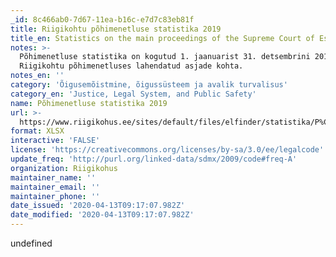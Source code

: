 ```yaml
---
_id: 8c466ab0-7d67-11ea-b16c-e7d7c83eb81f
title: Riigikohtu põhimenetluse statistika 2019
title_en: Statistics on the main proceedings of the Supreme Court of Estonia of 2019
notes: >-
  Põhimenetluse statistika on kogutud 1. jaanuarist 31. detsembrini 2019
  Riigikohtu põhimenetluses lahendatud asjade kohta.
notes_en: ''
category: 'Õigusemõistmine, õigussüsteem ja avalik turvalisus'
category_en: 'Justice, Legal System, and Public Safety'
name: Põhimenetluse statistika 2019
url: >-
  https://www.riigikohus.ee/sites/default/files/elfinder/statistika/P%C3%B5himenetlus%202019.xlsx
format: XLSX
interactive: 'FALSE'
license: 'https://creativecommons.org/licenses/by-sa/3.0/ee/legalcode'
update_freq: 'http://purl.org/linked-data/sdmx/2009/code#freq-A'
organization: Riigikohus
maintainer_name: ''
maintainer_email: ''
maintainer_phone: ''
date_issued: '2020-04-13T09:17:07.982Z'
date_modified: '2020-04-13T09:17:07.982Z'
---
```

undefined
